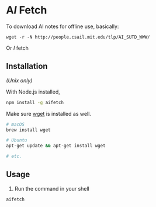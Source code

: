 # A*I* Fetch

To download AI notes for offline use, basically:

```
wget -r -N http://people.csail.mit.edu/tlp/AI_SUTD_WWW/
```

Or *I* fetch

## Installation

*(Unix only)*

With Node.js installed,

```bash
npm install -g aifetch
```

Make sure [wget](https://www.gnu.org/software/wget/) is installed as well.

```bash
# macOS
brew install wget

# Ubuntu
apt-get update && apt-get install wget

# etc. 
```

## Usage

1. Run the command in your shell

```
aifetch
```
